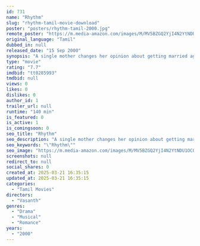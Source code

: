 ```yaml
---
id: 731
name: "Rhythm"
slug: "rhythm-tamil-movie-download"
poster: "posters/rhythm-tamil-2000.jpg"
remote_poster: "https://m.media-amazon.com/images/M/MV5BZGQ2YjI4N2YtNDU1OC00NDc4LWExMDQtMTI4YzRmYjQ4M2I4XkEyXkFqcGdeQXVyMTEzNzg0Mjkx._V1_SX300.jpg"
original_language: "Tamil"
dubbed_in: null
released_date: "15 Sep 2000"
synopsis: "A single mother changes her opinion about getting married again after meeting a single man and discovering that both of them have a similar past concerning their spouses."
type: "movie"
rating: "7.7"
imdbid: "tt0285993"
tmdbid: null
views: 0
likes: 0
dislikes: 0
author_id: 1
trailer_url: null
runtime: "140 min"
is_featured: 0
is_active: 1
is_comingsoon: 0
seo_title: "Rhythm"
seo_description: "A single mother changes her opinion about getting married again after meeting a single man and discovering that both of them have a similar past concerning their spouses."
seo_keywords: "\"Rhythm\""
seo_image: "https://m.media-amazon.com/images/M/MV5BZGQ2YjI4N2YtNDU1OC00NDc4LWExMDQtMTI4YzRmYjQ4M2I4XkEyXkFqcGdeQXVyMTEzNzg0Mjkx._V1_SX300.jpg"
screenshots: null
redirect_to: null
social_shares: 0
created_at: 2025-03-21 16:35:15
updated_at: 2025-03-21 16:35:15
categories:
  - "Tamil Movies"
directors:
  - "Vasanth"
genres:
  - "Drama"
  - "Musical"
  - "Romance"
years:
  - "2000"
---
```

